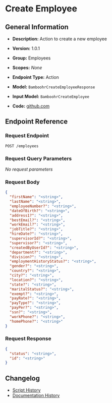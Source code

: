 <!-- BEGIN GENERATED CONTENT -->
# Create Employee

## General Information

- **Description:** Action to create a new employee

- **Version:** 1.0.1
- **Group:** Employees
- **Scopes:** _None_
- **Endpoint Type:** Action
- **Model:** `BamboohrCreateEmployeeResponse`
- **Input Model:** `BamboohrCreateEmployee`
- **Code:** [github.com](https://github.com/NangoHQ/integration-templates/tree/main/integrations/bamboohr-basic/actions/create-employee.ts)


## Endpoint Reference

### Request Endpoint

`POST /employees`

### Request Query Parameters

_No request parameters_

### Request Body

```json
{
  "firstName": "<string>",
  "lastName": "<string>",
  "employeeNumber?": "<string>",
  "dateOfBirth?": "<string>",
  "address1?": "<string>",
  "bestEmail?": "<string>",
  "workEmail?": "<string>",
  "jobTitle?": "<string>",
  "hireDate?": "<string>",
  "supervisorId?": "<string>",
  "supervisor?": "<string>",
  "createdByUserId?": "<string>",
  "department?": "<string>",
  "division?": "<string>",
  "employmentHistoryStatus?": "<string>",
  "gender?": "<string>",
  "country?": "<string>",
  "city?": "<string>",
  "location?": "<string>",
  "state?": "<string>",
  "maritalStatus?": "<string>",
  "exempt?": "<string>",
  "payRate?": "<string>",
  "payType?": "<string>",
  "payPer?": "<string>",
  "ssn?": "<string>",
  "workPhone?": "<string>",
  "homePhone?": "<string>"
}
```

### Request Response

```json
{
  "status": "<string>",
  "id": "<string>"
}
```

## Changelog

- [Script History](https://github.com/NangoHQ/integration-templates/commits/main/integrations/bamboohr-basic/actions/create-employee.ts)
- [Documentation History](https://github.com/NangoHQ/integration-templates/commits/main/integrations/bamboohr-basic/actions/create-employee.md)

<!-- END  GENERATED CONTENT -->


